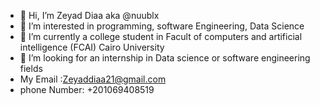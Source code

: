 - 👋 Hi, I’m Zeyad Diaa aka @nuublx
- 👀 I’m interested in programming, software Engineering, Data Science
- 🌱 I’m currently a college student in Facult of computers and artificial intelligence (FCAI) Cairo University 
- 💞️ I’m looking for an internship in Data science or software engineering fields
- My Email :Zeyaddiaa21@gmail.com
- phone Number: +201069408519
